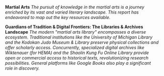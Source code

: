 **Martial Arts**
  *The pursuit of knowledge in the martial arts is a journey enriched by its vast and varied literary landscape. This report has endeavored to map out the key resources available.*

**Guardians of Tradition & Digital Frontiers: The Libraries & Archives Landscape**
  *The modern "martial arts library" encompasses a diverse ecosystem. Traditional institutions like the University of Michigan Library and the Kodokan Judo Museum & Library preserve physical collections and offer scholarly access. Concurrently, specialized digital archives like Wiktenauer (for HEMA) and the Shaolin Kung Fu Online Library provide open or commercial access to historical texts, revolutionizing research possibilities. General platforms like Google Books also play a significant role in discovery.*

